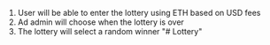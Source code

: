 1. User will be able to enter the lottery using ETH based on USD fees
2. Ad admin will choose when the lottery is over
3. The lottery will select a random winner
"# Lottery" 
